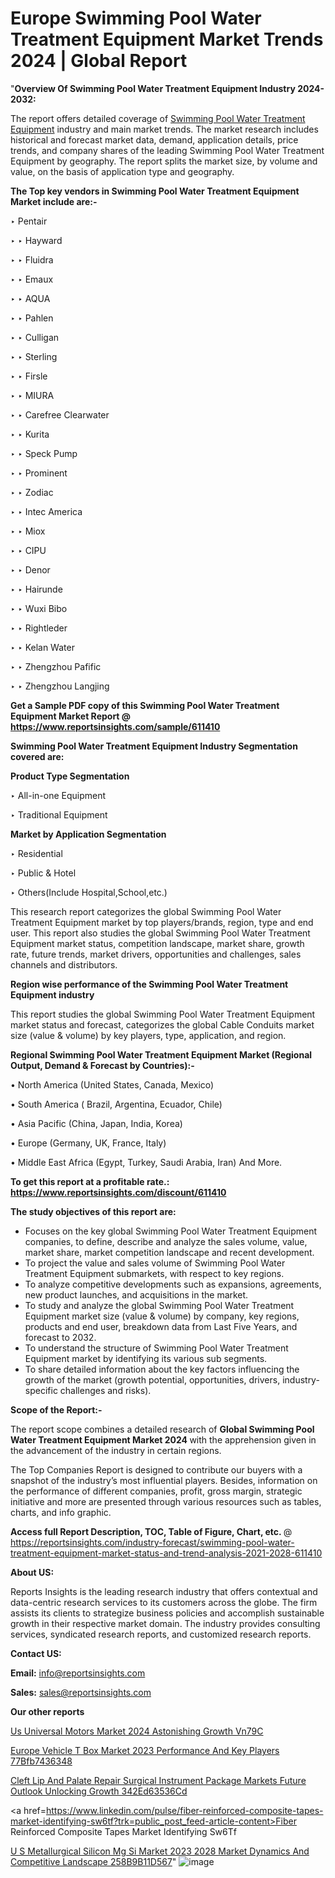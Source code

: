 # Europe Swimming Pool Water Treatment Equipment Market Trends 2024 | Global Report

"<strong>Overview Of Swimming Pool Water Treatment Equipment Industry 2024-2032:</strong>

The report offers detailed coverage of <a href=https://www.reportsinsights.com/sample/611410>Swimming Pool Water Treatment Equipment</a> industry and main market trends. The market research includes historical and forecast market data, demand, application details, price trends, and company shares of the leading Swimming Pool Water Treatment Equipment by geography. The report splits the market size, by volume and value, on the basis of application type and geography.

<strong>The Top key vendors in Swimming Pool Water Treatment Equipment Market include are:- </strong>

‣ Pentair

‣ 
‣ Hayward

‣ 
‣ Fluidra

‣ 
‣ Emaux

‣ 
‣ AQUA

‣ 
‣ Pahlen

‣ 
‣ Culligan

‣ 
‣ Sterling

‣ 
‣ Firsle

‣ 
‣ MIURA

‣ 
‣ Carefree Clearwater

‣ 
‣ Kurita

‣ 
‣ Speck Pump

‣ 
‣ Prominent

‣ 
‣ Zodiac

‣ 
‣ Intec America

‣ 
‣ Miox

‣ 
‣ CIPU

‣ 
‣ Denor

‣ 
‣ Hairunde

‣ 
‣ Wuxi Bibo

‣ 
‣ Rightleder

‣ 
‣ Kelan Water

‣ 
‣ Zhengzhou Pafific

‣ 
‣ Zhengzhou Langjing

<strong>Get a Sample PDF copy of this Swimming Pool Water Treatment Equipment Market Report </strong><strong>@ <a href=https://www.reportsinsights.com/sample/611410 style=color:#0000ff;>https://www.reportsinsights.com/sample/611410</a> </strong>

<strong>Swimming Pool Water Treatment Equipment Industry Segmentation covered are:</strong>

<strong>Product Type Segmentation</strong>

‣    All-in-one Equipment

‣ Traditional Equipment

<strong>Market by Application Segmentation</strong>

‣   Residential

‣ Public & Hotel

‣ Others(Include Hospital,School,etc.)

This research report categorizes the global Swimming Pool Water Treatment Equipment market by top players/brands, region, type and end user. This report also studies the global Swimming Pool Water Treatment Equipment market status, competition landscape, market share, growth rate, future trends, market drivers, opportunities and challenges, sales channels and distributors.

<strong>Region wise performance of the Swimming Pool Water Treatment Equipment industry</strong><strong> </strong>

This report studies the global Swimming Pool Water Treatment Equipment market status and forecast, categorizes the global Cable Conduits market size (value &amp; volume) by key players, type, application, and region. 

<strong>Regional Swimming Pool Water Treatment Equipment Market (Regional Output, Demand &amp; Forecast by Countries):-</strong>

• North America (United States, Canada, Mexico)

• South America ( Brazil, Argentina, Ecuador, Chile)

• Asia Pacific (China, Japan, India, Korea)

• Europe (Germany, UK, France, Italy)

• Middle East Africa (Egypt, Turkey, Saudi Arabia, Iran) And More.

<strong>To get this report at a profitable rate.: <a href=https://www.reportsinsights.com/discount/611410 style=color:#0000ff;>https://www.reportsinsights.com/discount/611410</a></strong>

<strong>The study objectives of this report are:</strong>
<ul>
  <li>Focuses on the key global Swimming Pool Water Treatment Equipment companies, to define, describe and analyze the sales volume, value, market share, market competition landscape and recent development.</li>
  <li>To project the value and sales volume of Swimming Pool Water Treatment Equipment submarkets, with respect to key regions.</li>
  <li>To analyze competitive developments such as expansions, agreements, new product launches, and acquisitions in the market.</li>
  <li>To study and analyze the global Swimming Pool Water Treatment Equipment market size (value &amp; volume) by company, key regions, products and end user, breakdown data from Last Five Years, and forecast to 2032.</li>
  <li>To understand the structure of Swimming Pool Water Treatment Equipment market by identifying its various sub segments.</li>
  <li>To share detailed information about the key factors influencing the growth of the market (growth potential, opportunities, drivers, industry-specific challenges and risks).</li>
</ul>
<strong>Scope of the Report:-</strong><strong> </strong>

The report scope combines a detailed research of <strong>Global Swimming Pool Water Treatment Equipment Market 2024 </strong>with the apprehension given in the advancement of the industry in certain regions.

The Top Companies Report is designed to contribute our buyers with a snapshot of the industry’s most influential players. Besides, information on the performance of different companies, profit, gross margin, strategic initiative and more are presented through various resources such as tables, charts, and info graphic.

<strong>Access full Report Description, TOC, Table of Figure, Chart, etc. </strong>@   <a href=https://reportsinsights.com/industry-forecast/swimming-pool-water-treatment-equipment-market-status-and-trend-analysis-2021-2028-611410 style=color:#0000ff;>https://reportsinsights.com/industry-forecast/swimming-pool-water-treatment-equipment-market-status-and-trend-analysis-2021-2028-611410</a>

<strong>About US:</strong>

Reports Insights is the leading research industry that offers contextual and data-centric research services to its customers across the globe. The firm assists its clients to strategize business policies and accomplish sustainable growth in their respective market domain. The industry provides consulting services, syndicated research reports, and customized research reports.

<strong>Contact US:</strong>

<p class=""""><b>Email:</b> <a href=mailto:info@reportsinsights.com>info@reportsinsights.com</a></p>
<p class=""""><b>Sales:</b> <a href=mailto:sales@reportsinsights.com>sales@reportsinsights.com</a></p>

<strong>Our other reports</strong>

<a href=https://www.linkedin.com/pulse/us-universal-motors-market-2024-astonishing-growth-vn79c/>Us Universal Motors Market 2024 Astonishing Growth Vn79C</a>

<a href=https://medium.com/@reportsinsights.aj/europe-vehicle-t-box-market-2023-performance-and-key-players-77bfb7436348>Europe Vehicle T Box Market 2023 Performance And Key Players 77Bfb7436348</a>

<a href=https://medium.com/@anuragakarte041/cleft-lip-and-palate-repair-surgical-instrument-package-markets-future-outlook-unlocking-growth-342ed63536cd>Cleft Lip And Palate Repair Surgical Instrument Package Markets Future Outlook Unlocking Growth 342Ed63536Cd</a>

<a href=https://www.linkedin.com/pulse/fiber-reinforced-composite-tapes-market-identifying-sw6tf?trk=public_post_feed-article-content>Fiber Reinforced Composite Tapes Market Identifying Sw6Tf</a>

<a href=https://medium.com/@nadeemkazi0003/u-s-metallurgical-silicon-mg-si-market-2023-2028-market-dynamics-and-competitive-landscape-258b9b11d567>U S Metallurgical Silicon Mg Si Market 2023 2028 Market Dynamics And Competitive Landscape 258B9B11D567</a>"
![image](https://github.com/Jaayaachit/RItrends/assets/158452289/a4a36cc9-9eff-46f5-abcb-a32b1f0e4b4c)
